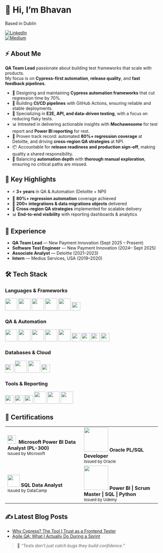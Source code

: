 # 👋 Hi, I’m Bhavan  

Based in Dublin  
 
[![LinkedIn](https://img.shields.io/badge/LinkedIn-0077B5?style=for-the-badge&logo=linkedin&logoColor=white)](https://www.linkedin.com/in/bhavanandhanlr)  
[![Medium](https://img.shields.io/badge/Medium-12100E?style=for-the-badge&logo=medium&logoColor=white)](https://medium.com/@bhavan0507)  
## ⚡ About Me  
**QA Team Lead** passionate about building test frameworks that scale with products.  
My focus is on **Cypress-first automation**, **release quality**, and **fast feedback pipelines**.  

- 🚀 Designing and maintaining **Cypress automation frameworks** that cut regression time by 70%.  
- 🔗 Building **CI/CD pipelines** with GitHub Actions, ensuring reliable and stable deployments.  
- 🧪 Specializing in **E2E, API, and data-driven testing**, with a focus on reducing flaky tests.  
- 📊 Intrested in delivering actionable insights with **Mochawesome** for test report and **Power BI reporting** for rest.  
- 🎯 Proven track record: automated **80%+ regression coverage** at Deloitte, and driving **cross-region QA strategies** at NPI.  
- 📦 Accountable for **release readiness and production sign-off**, making quality a shared responsibility.  
- 📝 Balancing **automation depth** with **thorough manual exploration**, ensuring no critical paths are missed.  

## 🌟 Key Highlights  
- ⚡ **3+ years** in QA & Automation (Deloitte + NPI)  
- 🧪 **80%+ regression automation** coverage achieved  
- 🔗 **200+ integrations & data migrations objects** delivered  
- 🚀 **Cross-region QA strategies** implemented for scalable delivery  
- 📊 **End-to-end visibility** with reporting dashboards & analytics

## 💼 Experience  
- **QA Team Lead** — New Payment Innovation (Sept 2025 – Present)
- **Software Test Engineer** — New Payment Innovation (2024– Sept 2025)
- **Associate Analyst** — Deloitte (2021–2023)  
- **Intern** — Medius Services, USA (2019–2020)  

## 🛠️ Tech Stack
### **Languages & Frameworks**
<p>
  <a href="https://developer.mozilla.org/docs/Web/JavaScript" target="_blank"><img src="https://skillicons.dev/icons?i=js&ts=1" height="40" /></a>
  <a href="https://www.python.org/" target="_blank"><img src="https://skillicons.dev/icons?i=python&ts=1" height="40" /></a>
  <a href="https://learn.microsoft.com/dotnet/csharp/" target="_blank"><img src="https://skillicons.dev/icons?i=cs&ts=1" height="40" /></a>
  <a href="https://developer.mozilla.org/docs/Web/HTML" target="_blank"><img src="https://skillicons.dev/icons?i=html&ts=1" height="40" /></a>
  <a href="https://developer.mozilla.org/docs/Web/CSS" target="_blank"><img src="https://skillicons.dev/icons?i=css&ts=1" height="40" /></a>
  <a href="https://www.postgresql.org/docs/" target="_blank"><img src="https://img.shields.io/badge/SQL-336791?style=for-the-badge&logo=postgresql&logoColor=white" height="28" /></a>
</p>

### **QA & Automation**
<p>
  <!-- keep Cypress on its own tag for reliability -->
  <a href="https://www.cypress.io/" target="_blank"><img src="https://skillicons.dev/icons?i=cypress&theme=light&ts=1" height="40" /></a>
  <a href="https://www.postman.com/" target="_blank"><img src="https://skillicons.dev/icons?i=postman&ts=1" height="40" /></a>
  <a href="https://git-scm.com/" target="_blank"><img src="https://skillicons.dev/icons?i=git&ts=1" height="40" /></a>
  <a href="https://github.com/features/actions" target="_blank"><img src="https://skillicons.dev/icons?i=githubactions&ts=1" height="40" /></a>
  <a href="https://graphql.org/" target="_blank"><img src="https://skillicons.dev/icons?i=graphql&ts=1" height="40" /></a>
  <a href="https://www.bugsnag.com/" target="_blank"><img src="https://img.shields.io/badge/Bugsnag-4949E4?style=for-the-badge&logo=bugsnag&logoColor=white" height="28" /></a>
  <a href="https://www.opentext.com/products/uft-one" target="_blank"><img src="https://img.shields.io/badge/UFT%20One-0A0A0A?style=for-the-badge&logo=testinglibrary&logoColor=white" height="28" /></a>
  <a href="https://www.opentext.com/products/alm-octane" target="_blank"><img src="https://img.shields.io/badge/ALM%20Octane-FF6A00?style=for-the-badge&logo=jira&logoColor=white" height="28" /></a>
  <a href="https://www.atlassian.com/software/jira" target="_blank"><img src="https://img.shields.io/badge/Jira-0052CC?style=for-the-badge&logo=jira&logoColor=white" height="28" /></a>
</p>

### **Databases & Cloud**
<p>
  <a href="https://www.oracle.com/database/" target="_blank"><img src="https://img.shields.io/badge/Oracle%20DB-F80000?style=for-the-badge&logo=oracle&logoColor=white" height="28" /></a>
  <a href="https://www.mysql.com/" target="_blank"><img src="https://skillicons.dev/icons?i=mysql&ts=1" height="40" /></a>
  <a href="https://aws.amazon.com/" target="_blank"><img src="https://skillicons.dev/icons?i=aws&ts=1" height="40" /></a>
  <a href="https://www.infor.com/products/ion" target="_blank"><img src="https://img.shields.io/badge/Infor%20ION-00457C?style=for-the-badge&logo=databricks&logoColor=white" height="28" /></a>
</p>

### **Tools & Reporting**
<p>
  <a href="https://powerbi.microsoft.com/" target="_blank"><img src="https://img.shields.io/badge/Power%20BI-F2C811?style=for-the-badge&logo=powerbi&logoColor=black" height="28" /></a>
  <a href="https://github.com/adamgruber/mochawesome" target="_blank"><img src="https://img.shields.io/badge/Mochawesome-0A0A0A?style=for-the-badge&logo=mocha&logoColor=white" height="28" /></a>
  <a href="https://www.microsoft.com/microsoft-365/excel" target="_blank"><img src="https://img.shields.io/badge/Excel-217346?style=for-the-badge&logo=microsoft-excel&logoColor=white" height="28" /></a>
  <a href="https://code.visualstudio.com/" target="_blank"><img src="https://skillicons.dev/icons?i=vscode&ts=1" height="40" /></a>
  <a href="https://visualstudio.microsoft.com/" target="_blank"><img src="https://skillicons.dev/icons?i=visualstudio&ts=1" height="40" /></a>
  <a href="https://learn.microsoft.com/powershell/" target="_blank"><img src="https://skillicons.dev/icons?i=powershell&ts=1" height="40" /></a>
</p>

## 📜 Certifications
<table>
  <tr>
     <td width="50%">
      <!-- Power BI (official glyph) tends to render reliably on GitHub -->
      <img src="https://upload.wikimedia.org/wikipedia/commons/c/cf/New_Power_BI_Logo.svg" height="28" />
      <b>&nbsp;Microsoft Power BI Data Analyst (PL-300)</b><br/>
      <sub>Issued by Microsoft</sub>
    </td>
    <td width="50%">
      <img src="https://upload.wikimedia.org/wikipedia/commons/5/50/Oracle_logo.svg" width="80"/>  
      <b>Oracle PL/SQL Developer</b>  
      <br><sub>Issued by Oracle</sub>
    </td>
  </tr>
  <tr>
    <td width="50%">
      <img src="https://raw.githubusercontent.com/simple-icons/simple-icons/develop/icons/datacamp.svg" width="40"/>  
      <b>SQL Data Analyst</b>  
      <br><sub>Issued by DataCamp</sub>
    </td>
    <td width="50%">
      <img src="https://upload.wikimedia.org/wikipedia/commons/e/e3/Udemy_logo.svg" width="80"/>  
      <b>Power BI | Scrum Master | SQL | Python</b>  
      <br><sub>Issued by Udemy</sub>
    </td>
  </tr>
</table>

## ✍️ Latest Blog Posts  
- [Why Cypress? The Tool I Trust as a Frontend Tester](https://medium.com/@bhavan0507/by-bhavanandhan-radhakrishnan-software-test-engineer-0f8d4795a3b3)  
- [Agile QA: What I Actually Do During a Sprint](https://medium.com/@bhavan0507/why-qa-is-more-than-just-testing-in-agile-projects-3eef8555c733)  

> 📝 *“Tests don’t just catch bugs they build confidence.”*  
